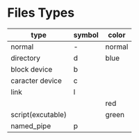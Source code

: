 Files Types
=========

| type              | symbol | color |
| ---------------   | ------ | ----- |
| normal            | -      | normal|
| directory         | d      | blue  |
| block device      | b      |
| caracter device   | c      |
| link              | l      |
|                   |        | red   |
| script(excutable) |        | green |
| named_pipe        | p      |       |